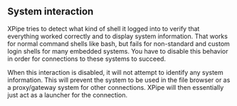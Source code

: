 ## System interaction

XPipe tries to detect what kind of shell it logged into to verify that everything worked correctly and to display system information. That works for normal command shells like bash, but fails for non-standard and custom login shells for many embedded systems. You have to disable this behavior in order for connections to these systems to succeed.

When this interaction is disabled, it will not attempt to identify any system information. This will prevent the system to be used in the file browser or as a proxy/gateway system for other connections. XPipe will then essentially just act as a launcher for the connection.
